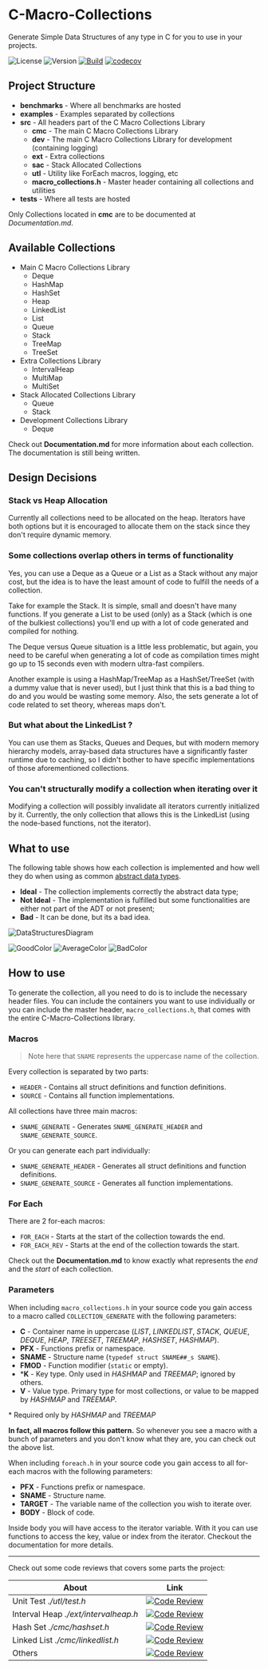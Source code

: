 # C-Macro-Collections

Generate Simple Data Structures of any type in C for you to use in your projects.

![License](https://img.shields.io/badge/License-MIT-blue.svg)
![Version](https://img.shields.io/badge/Version-v1.6.1-orange.svg)
[![Build](https://travis-ci.org/LeoVen/C-Macro-Collections.svg?branch=master)](https://travis-ci.org/LeoVen/C-Macro-Collections)
[![codecov](https://codecov.io/gh/LeoVen/C-Macro-Collections/branch/master/graph/badge.svg)](https://codecov.io/gh/LeoVen/C-Macro-Collections)

## Project Structure

* __benchmarks__ - Where all benchmarks are hosted
* __examples__ - Examples separated by collections
* __src__ - All headers part of the C Macro Collections Library
    * __cmc__ - The main C Macro Collections Library
    * __dev__ - The main C Macro Collections Library for development (containing logging)
    * __ext__ - Extra collections
    * __sac__ - Stack Allocated Collections
    * __utl__ - Utility like ForEach macros, logging, etc
    * __macro\_collections.h__ - Master header containing all collections and utilities
* __tests__ - Where all tests are hosted

Only Collections located in __cmc__ are to be documented at *Documentation.md*.

## Available Collections

* Main C Macro Collections Library
    * Deque
    * HashMap
    * HashSet
    * Heap
    * LinkedList
    * List
    * Queue
    * Stack
    * TreeMap
    * TreeSet
* Extra Collections Library
    * IntervalHeap
    * MultiMap
    * MultiSet
* Stack Allocated Collections Library
    * Queue
    * Stack
* Development Collections Library
    * Deque

Check out **Documentation.md** for more information about each collection. The documentation is still being written.

## Design Decisions

### Stack vs Heap Allocation

Currently all collections need to be allocated on the heap. Iterators have both options but it is encouraged to allocate them on the stack since they don't require dynamic memory.

### Some collections overlap others in terms of functionality

Yes, you can use a Deque as a Queue or a List as a Stack without any major cost, but the idea is to have the least amount of code to fulfill the needs of a collection.

Take for example the Stack. It is simple, small and doesn't have many functions. If you generate a List to be used (only) as a Stack (which is one of the bulkiest collections) you'll end up with a lot of code generated and compiled for nothing.

The Deque versus Queue situation is a little less problematic, but again, you need to be careful when generating a lot of code as compilation times might go up to 15 seconds even with modern ultra-fast compilers.

Another example is using a HashMap/TreeMap as a HashSet/TreeSet (with a dummy value that is never used), but I just think that this is a bad thing to do and you would be wasting some memory. Also, the sets generate a lot of code related to set theory, whereas maps don't.

### But what about the LinkedList ?

You can use them as Stacks, Queues and Deques, but with modern memory hierarchy models, array-based data structures have a significantly faster runtime due to caching, so I didn't bother to have specific implementations of those aforementioned collections.

### You can't structurally modify a collection when iterating over it

Modifying a collection will possibly invalidate all iterators currently initialized by it. Currently, the only collection that allows this is the LinkedList (using the node-based functions, not the iterator).

## What to use

The following table shows how each collection is implemented and how well they do when using as common [abstract data types](https://en.wikipedia.org/wiki/Abstract_data_type).

* **Ideal** - The collection implements correctly the abstract data type;
* **Not Ideal** - The implementation is fulfilled but some functionalities are either not part of the ADT or not present;
* **Bad** - It can be done, but its a bad idea.

![DataStructuresDiagram](https://i.imgur.com/hFqBSlC.png)

![GoodColor](https://img.shields.io/badge/Ideal_Implementation-%236abf69.svg)
![AverageColor](https://img.shields.io/badge/Not_Ideal_Implementation-%2363a4ff.svg)
![BadColor](https://img.shields.io/badge/Bad_Implementation-%23ff6659.svg)

## How to use

To generate the collection, all you need to do is to include the necessary header files. You can include the containers you want to use individually or you can include the master header, `macro_collections.h`, that comes with the entire C-Macro-Collections library.

### Macros

> Note here that `SNAME` represents the uppercase name of the collection.

Every collection is separated by two parts:

* `HEADER` - Contains all struct definitions and function definitions.
* `SOURCE` - Contains all function implementations.

All collections have three main macros:

* `SNAME_GENERATE` - Generates `SNAME_GENERATE_HEADER` and `SNAME_GENERATE_SOURCE`.

Or you can generate each part individually:

* `SNAME_GENERATE_HEADER` - Generates all struct definitions and function definitions.
* `SNAME_GENERATE_SOURCE` - Generates all function implementations.

### For Each

There are 2 for-each macros:

* `FOR_EACH` - Starts at the start of the collection towards the end.
* `FOR_EACH_REV` - Starts at the end of the collection towards the start.

Check out the **Documentation.md** to know exactly what represents the *end* and the *start* of each collection.

### Parameters

When including `macro_collections.h` in your source code you gain access to a macro called `COLLECTION_GENERATE` with the following parameters:

* __C__ - Container name in uppercase (*LIST*, *LINKEDLIST*, *STACK*, *QUEUE*, *DEQUE*, *HEAP*, *TREESET*, *TREEMAP*, *HASHSET*, *HASHMAP*).
* __PFX__ - Functions prefix or namespace.
* __SNAME__ - Structure name (`typedef struct SNAME##_s SNAME`).
* __FMOD__ - Function modifier (`static` or empty).
* \*__K__ - Key type. Only used in *HASHMAP* and *TREEMAP*; ignored by others.
* __V__ - Value type. Primary type for most collections, or value to be mapped by *HASHMAP* and *TREEMAP*.

\* Required only by *HASHMAP* and *TREEMAP*

**In fact, all macros follow this pattern.** So whenever you see a macro with a bunch of parameters and you don't know what they are, you can check out the above list.

When including `foreach.h` in your source code you gain access to all for-each macros with the following parameters:

* __PFX__ - Functions prefix or namespace.
* __SNAME__ - Structure name.
* __TARGET__ - The variable name of the collection you wish to iterate over.
* __BODY__ - Block of code.

Inside body you will have access to the iterator variable. With it you can use functions to access the key, value or index from the iterator. Checkout the documentation for more details.

<hr>

Check out some code reviews that covers some parts the project:

| About | Link |
|-------|--------|
| Unit Test *./utl/test.h* | [![Code Review](http://www.zomis.net/codereview/shield/?qid=222954)](http://codereview.stackexchange.com/q/222954/178948) |
| Interval Heap *./ext/intervalheap.h* | [![Code Review](http://www.zomis.net/codereview/shield/?qid=223595)](http://codereview.stackexchange.com/q/223595/178948) |
| Hash Set *./cmc/hashset.h* | [![Code Review](http://www.zomis.net/codereview/shield/?qid=217333)](http://codereview.stackexchange.com/q/217333/178948) |
| Linked List *./cmc/linkedlist.h* | [![Code Review](http://www.zomis.net/codereview/shield/?qid=216737)](http://codereview.stackexchange.com/q/216737/178948) |
| Others | [![Code Review](http://www.zomis.net/codereview/shield/?qid=213553)](http://codereview.stackexchange.com/q/213553/178948) |
